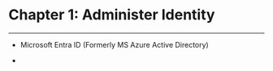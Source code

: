 # Chapter 1: Administer Identity

---

- Microsoft Entra ID (Formerly MS Azure Active Directory)

- 



